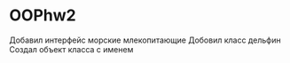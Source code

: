 # OOPhw2
Добавил интерфейс морские млекопитающие
Добовил класс дельфин
Создал объект класса с именем 

